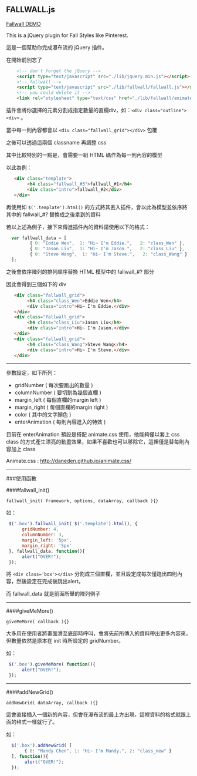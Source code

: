 ## FALLWALL.js

[Fallwall DEMO](http://eddiewen-taiwan.github.io/fallwall.js/)

This is a jQuery plugin for Fall Styles like Pinterest.

這是一個幫助你完成瀑布流的 jQuery 插件。

在開始前別忘了

~~~html
    <!-- don't forget the jQuery -->
	<script type="text/javascript" src="./lib/jquery.min.js"></script>
	<!-- fallwall -->
	<script type="text/javascript" src="./lib/fallwall/fallwall.js"></script>
	<!-- you could delete it -->
	<link rel="stylesheet" type="text/css" href="./lib/fallwall/animate.css">
~~~

插件會將你選擇的元素分割成指定數量的直欄div，如：`<div class="outline"><div>` 。

當中每一則內容都會以 `<div class="fallwall_grid"></div>` 包覆

之後可以透過這兩個 classname 再調整 css

其中比較特別的一點是，會需要一組 HTML 碼作為每一則內容的模型

以此為例：

~~~html
   <div class="template">
        <h4 class="fallwall_#3">fallwall_#1</h4>
        <div class="intro">fallwall_#2</div>
   </div>
~~~

再使用如 `$('.template').html()` 的方式將其丟入插件，會以此為模型並依序將其中的 fallwall_#? 替換成之後拿到的資料

若以上述為例子，接下來傳進插件內的資料請使用以下的格式：

~~~javascript
  var fallwall_data = [
         { 0: "Eddie Wen",  1: "Hi~ I'm Eddie.",   2: "class_Wen" },
         { 0: "Jason Liu",  1: "Hi~ I'm Jason.",   2: "class_Liu" },
         { 0: "Steve Wang",  1: "Hi~ I'm Steve.",   2: "class_Wang" }
  ];
~~~

之後會依序陣列的排列順序替換 HTML 模型中的 fallwall_#? 部分

因此會得到三個如下的 div

~~~html
   <div class="fallwall_grid">
        <h4 class="class_Wen">Eddie Wen</h4>
        <div class="intro">Hi~ I'm Eddie.</div>
   </div>
   <div class="fallwall_grid">
        <h4 class="class_Liu">Jason Liu</h4>
        <div class="intro">Hi~ I'm Jason.</div>
   </div>
   <div class="fallwall_grid">
        <h4 class="class_Wang">Steve Wang</h4>
        <div class="intro">Hi~ I'm Steve.</div>
   </div>
~~~

----

參數設定，如下所列：

* gridNumber ( 每次要跑出的數量 )
* columnNumber ( 要切割為幾個直欄 )
* margin_left ( 每個直欄的margin left )
* margin_right ( 每個直欄的margin right )
* color ( 其中的文字顏色 )
* enterAnimation ( 每則內容進入的特效 )

目前在 enterAnimation 預設是搭配 animate.css 使用，他能夠僅以套上 css class 的方式產生漂亮的動畫效果，如果不喜歡也可以移除它，這裡僅是替每則內容加上 class

Animate.css :  <http://daneden.github.io/animate.css/>

----

###使用函數

####fallwall_init()

`fallwall_init( framework, options, dataArray, callback ){}`

如：

~~~javascript
 $('.box').fallwall_init( $('.template').html(), {
      gridNumber: 4,
      columnNumber: 3,
      margin_left: '5px',
      margin_right: '5px'
 }, fallwall_data, function(){
      alert("OVER!");
 });
~~~

將 `<div class='box'></div>` 分割成三個直欄，並且設定成每次僅跑出四則內容，然後設定在完成後跳出alert。

而 fallwall_data 就是前面所舉的陣列例子

----

####giveMeMore()

`giveMeMore( callback ){}`

大多用在使用者將畫面滑至底部時呼叫，會將先前所傳入的資料帶出更多內容來，但數量依然是原本在 init 時所設定的 gridNumber。

如：

~~~javascript
 $('.box').giveMeMore( function(){
      alert("OVER!");
 });
~~~

----

####addNewGrid()

`addNewGrid( dataArray, callback ){}`

這會直接插入一個新的內容，但會在瀑布流的最上方出現，這裡資料的格式就跟上面的格式一樣就行了。

如：

~~~javascript
  $('.box').addNewGrid( [
       { 0: "Mandy Chen", 1: "Hi~ I'm Mandy.", 2: "class_new" }
  ], function(){
       alert("OVER!");
  });
~~~
